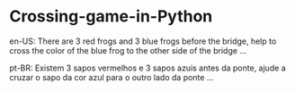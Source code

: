 # Crossing-game-in-Python
en-US:
There are 3 red frogs and 3 blue frogs before the bridge, help to cross the color of the blue frog to the other side of the bridge ...

pt-BR:
Existem 3 sapos vermelhos e 3 sapos azuis antes da ponte, ajude a cruzar o sapo da cor azul para o outro lado da ponte ...
